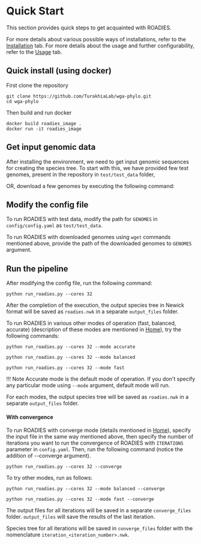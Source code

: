 # Quick Start

This section provides quick steps to get acquainted with ROADIES. 

For more details about various possible ways of installations, refer to the [Installation](setup.md) tab. For more details about the usage and further configurability, refer to the [Usage](usage.md) tab.

## Quick install (using docker)

First clone the repository

```
git clone https://github.com/TurakhiaLab/wga-phylo.git
cd wga-phylo
```

Then build and run docker

```
docker build roadies_image .
docker run -it roadies_image
```

## Get input genomic data
After installing the environment, we need to get input genomic sequences for creating the species tree. To start with this, we have provided few test genomes, present in the repository in `test/test_data` folder,

OR, download a few genomes by executing the following command:

## Modify the config file

To run ROADIES with test data, modify the path for `GENOMES` in `config/config.yaml` as `test/test_data`.

To run ROADIES with downloaded genomes using `wget` commands mentioned above, provide the path of the downloaded genomes to `GENOMES` argument.

## Run the pipeline 

After modifying the config file, run the following command:

```
python run_roadies.py --cores 32
```

After the completion of the execution, the output species tree in Newick format will be saved as `roadies.nwk` in a separate `output_files` folder.

To run ROADIES in various other modes of operation (fast, balanced, accurate) (description of these modes are mentioned in [Home](index.md#modes-of-operation)), try the following commands:


```
python run_roadies.py --cores 32 --mode accurate
```

```
python run_roadies.py --cores 32 --mode balanced
```

```
python run_roadies.py --cores 32 --mode fast
```
!!! Note
    Accurate mode is the default mode of operation. If you don't specify any particular mode using `--mode` argument, default mode will run.

For each modes, the output species tree will be saved as `roadies.nwk` in a separate `output_files` folder.

#### With convergence

To run ROADIES with converge mode (details mentioned in [Home](index.md#convergence-mechanism)), specify the input file in the same way mentioned above, then specify the number of iterations you want to run the convergence of ROADIES with `ITERATIONS` parameter in `config.yaml`. Then, run the following command (notice the addition of --converge argument).

```
python run_roadies.py --cores 32 --converge
```
To try other modes, run as follows:

```
python run_roadies.py --cores 32 --mode balanced --converge
```
```
python run_roadies.py --cores 32 --mode fast --converge
```
The output files for all iterations will be saved in a separate `converge_files` folder. `output_files` will save the results of the last iteration. 

Species tree for all iterations will be saved in `converge_files` folder with the nomenclature `iteration_<iteration_number>.nwk`.